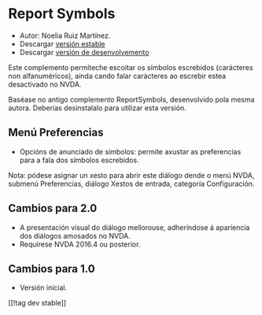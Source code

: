 # Report Symbols #

*	Autor: Noelia Ruiz Martínez.
*	Descargar [versión estable][1]
*	Descargar [versión de desenvolvemento][2]

Este complemento permíteche escoitar os símbolos escrebidos (carácteres non
alfanuméricos), aínda cando falar carácteres ao escrebir  estea desactivado
no NVDA.

Baséase no antigo complemento ReportSymbols, desenvolvido pola mesma
autora. Deberías desinstalalo para utilizar esta versión.

## Menú Preferencias ##
*	Opcións de anunciado de símbolos: permite axustar as preferencias para a
  fala dos símbolos escrebidos.

Nota: pódese asignar un xesto para abrir este diálogo dende o menú NVDA,
submenú Preferencias, diálogo Xestos de entrada, categoría Configuración.

## Cambios para 2.0 ##
*	A presentación visual do diálogo mellorouse, adheríndose á apariencia dos
  diálogos amosados no NVDA.
*	Requírese NVDA 2016.4 ou posterior.

## Cambios para 1.0 ##
*	Versión inicial.

[[!tag dev stable]]

[1]: https://addons.nvda-project.org/files/get.php?file=rsy

[2]: https://addons.nvda-project.org/files/get.php?file=rsy-dev
